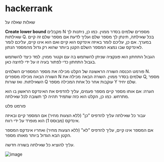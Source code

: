 # hackerrank
שאלות
שאלה על

**Create lower bound**
מקבלים N מספרים שלמים בסדר ממוין. כמו כן, ניתנות לך שאילתות Q. בכל שאילתה, תינתן לך מספר שלם ועליך לדעת אם מספר שלם זה קיים במערך. אם כן, עליכם לומר באיזה אינדקס הוא קיים ואם הוא אינו קיים, עליכם לומר לאינדקס שבו נמצא המספר השלם הקטן ביותר שהוא רק גדול מהמספר הנתון.

הגבול התחתון הוא פונקציה שניתן להשתמש בה עם וקטור ממוין. למד כיצד להשתמש בגבול התחתון כדי לפתור בעיה זו על ידי לחיצה כאן.

פורמט הכנסה
השורה הראשונה של הקלט מכילה את מספר המספרים השלמים N. השורה הבאה מכילה מספרים N שלמים בסדר ממוין. השורה הבאה מכילה את Q, מספר השאילתות. ואז שורות Q עוקבות אחר כל אחת המכילה מספר Y שלם יחיד.

הערה: אם אותו מספר קיים מספר פעמים, עליך להדפיס את האינדקס הראשון בו הוא מתרחש. כמו כן, הקלט הוא כזה שתמיד תהיה לך תשובה לכל שאילתה.

פורמט פלט

עבור כל שאילתה עליך להדפיס "כן" (ללא הצעות מחיר) אם המספר קיים ובאיזה אינדקס (מבוסס 1) הוא מופרד על ידי רווח.

אם המספר אינו קיים, עליך להדפיס "לא" (ללא הצעות מחיר) ואחריו אינדקס המספר הקטן הבא הגדול ביותר מאותו מספר.

עליך להוציא כל שאילתה בשורה חדשה.


![image](https://user-images.githubusercontent.com/73065095/121351649-acd42a00-c934-11eb-9f9e-c316217290ef.png)
